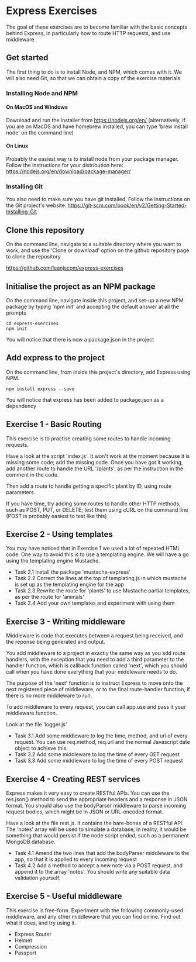 # Express Exercises
The goal of these exercises are to become familiar with the basic concepts behind Express, in particularly how to route HTTP requests, and use middleware

## Get started
The first thing to do is to install Node, and NPM, which comes with it.  We will also need Git, so that we can obtain a copy of the exercise materials

### Installing Node and NPM

#### On MacOS and Windows
Download and run the installer from https://nodejs.org/en/
(alternatively, if you are on MacOS and have homebrew installed, you can type 'brew install node' on the command line)

#### On Linux
Probably the easiest way is to install node from your package manager.  Follow the instructions for your distribution here: https://nodejs.org/en/download/package-manager/

### Installing Git
You also need to make sure you have git installed.  Follow the instructions on the Git project's website:
https://git-scm.com/book/en/v2/Getting-Started-Installing-Git

## Clone this repository
On the command line, navigate to a suitable directory where you want to work, and use the 'Clone or download' option on the github repository page to clone the repository

https://github.com/leanjscom/express-exercises

## Initialise the project as an NPM package
On the command line, navigate inside this project, and set-up a new NPM package by typing 'npm init' and accepting the default answer at all the prompts

	cd express-exercises
	npm init

You will notice that there is now a package.json in the project

## Add express to the project
On the command line, from inside this project's directory, add Express using NPM.

	npm install express --save

You will notice that express has been added to package.json as a dependency


## Exercise 1 - Basic Routing
This exercise is to practise creating some routes to handle incoming requests.

Have a look at the script 'index.js'.  It won't work at the moment because it is missing some code; add the missing code.  Once you have got it working, add another route to handle the URL '/plants', as per the instruction in the comment in the code.

Then add a route to handle getting a specific plant by ID, using route parameters.

If you have time, try adding some routes to handle other HTTP methods, such as POST, PUT, or DELETE; test them using cURL on the command line (POST is probably easiest to test like this)


## Exercise 2 - Using templates
You may have noticed that in Exercise 1 we used a lot of repeated HTML code.  One way to avoid this is to use a templating engine.  We will have a go using the templating engine Mustache.

* Task 2.1 Install the package 'mustache-express'
* Task 2.2 Correct the lines at the top of templating.js in which mustache is set up as the templating engine for the app
* Task 2.3 Rewrite the route for 'plants' to use Mustache partial templates, as per the route for 'animals'
* Task 2.4 Add your own templates and experiment with using them


## Exercise 3 - Writing middleware
Middleware is code that executes between a request being received, and the reponse being generated and output.

You add middleware to a project in exactly the same way as you add route handlers, with the exception that you need to add a third parameter to the handler function, which is callback function called 'next', which you should call when you have done everything that your middleware needs to do.

The purpose of the 'next' function is to instruct Express to move onto the next registered piece of middleware, or to the final route-handler function, if there is no more middleware to run.

To add middleware to every request, you can call app.use and pass it your middleware function.

Look at the file 'logger.js'

* Task 3.1 Add some middleware to log the time, method, and url of every request.  You can use req.method, req.url and the normal Javascript date object to achieve this.
* Task 3.2 Add some middleware to log the time of every GET request
* Task 3.3 Add some middleware to log the time of every POST request


## Exercise 4 - Creating REST services
Express makes it very easy to create RESTful APIs.  You can use the res.json() method to send the appropriate headers and a response in JSON format.  You should also use the bodyParser middleware to parse incoming request bodies, which might be in JSON or URL-encoded format.

Have a look at the file rest.js.  It contains the bare-bones of a RESTful API.  The 'notes' array will be used to simulate a database; in reality, it would be something that would persist if the node script ended, such as a permanent MongoDB database.

* Task 4.1  Amend the two lines that add the bodyParser middleware to the app, so that it is applied to every incoming request
* Task 4.2  Add a method to accept a new note via a POST request, and append it to the array 'notes'.  You should write any suitable data validation yourself.


## Exercise 5 - Useful middleware
This exercise is free-form.  Experiment with the following commonly-used middleware, and any other middleware that you can find online.  Find out what it does, and try using it.

* Express Router
* Helmet
* Compression
* Passport
